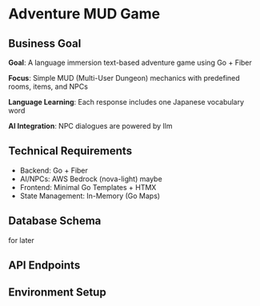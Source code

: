 # Adventure MUD Game

## Business Goal

**Goal**: A language immersion text-based adventure game using Go + Fiber

**Focus**: Simple MUD (Multi-User Dungeon) mechanics with predefined rooms, items, and NPCs

**Language Learning**: Each response includes one Japanese vocabulary word

**AI Integration**: NPC dialogues are powered by llm

## Technical Requirements

- Backend: Go + Fiber
- AI/NPCs: AWS Bedrock (nova-light) maybe
- Frontend: Minimal Go Templates + HTMX
- State Management: In-Memory (Go Maps)

## Database Schema

for later

## API Endpoints

## Environment Setup